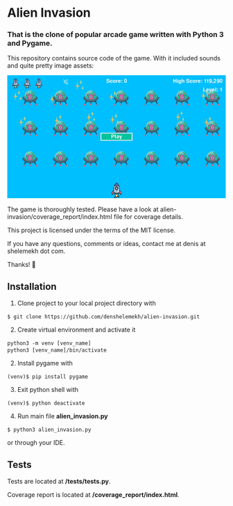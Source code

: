 # Alien Invasion

### That is the clone of popular arcade game written with Python 3 and Pygame. 

This repository contains source code of the game. With it included sounds and quite pretty image assets: 

![screen shot](screen_shot.jpg "Screenshot")

The game is thoroughly tested. Please have a look at alien-invasion/coverage_report/index.html file for coverage details.

This project is licensed under the terms of the MIT license.

If you have any questions, comments or ideas, contact me at denis at shelemekh dot com.

Thanks! :sparkling_heart:

## Installation

1. Clone project to your local project directory with

```
$ git clone https://github.com/denshelemekh/alien-invasion.git
```

2. Create virtual environment and activate it

```
python3 -m venv [venv_name]
python3 [venv_name]/bin/activate
```

2. Install pygame with

```
(venv)$ pip install pygame
```

3. Exit python shell with 

```
(venv)$ python deactivate
```

4. Run main file **alien_invasion.py**

```
$ python3 alien_invasion.py
```

or through your IDE.

## Tests

Tests are located at **/tests/tests.py**.

Coverage report is located at **/coverage_report/index.html**.


